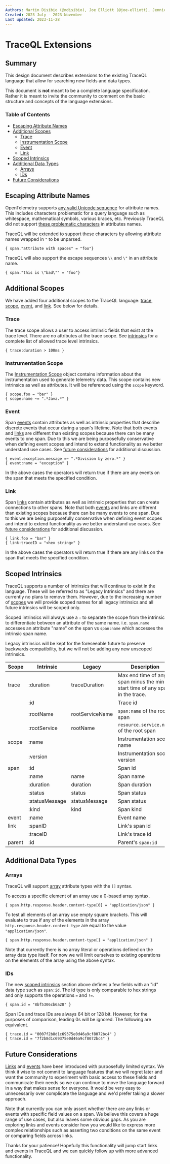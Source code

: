 ```yaml
---
Authors: Martin Disibio (@mdisibio), Joe Elliott (@joe-elliott), Jennie Pham (@ie-pham), Adrian Stoewer (@stoewer)
Created: 2023 July - 2023 November
Last updated: 2023-11-28
---
```


# TraceQL Extensions

## Summary

This design document describes extensions to the existing TraceQL language that allow for searching new fields and data types.

This document is **not** meant to be a complete language specification. Rather it is meant to invite the community to comment on the basic structure and concepts of the language extensions.

### Table of Contents

- [Escaping Attribute Names](#escaping-attribute-names)
- [Additional Scopes](#additional-scopes)
  - [Trace](#trace)
  - [Instrumentation Scope](#instrumentation-scope)
  - [Event](#event)
  - [Link](#link)
- [Scoped Intrinsics](#scoped-intrinsics)
- [Additional Data Types](#additional-data-types)
  - [Arrays](#arrays)
  - [IDs](#ids)
- [Future Considerations](#future-considerations)

## Escaping Attribute Names

OpenTelemetry supports [any valid Unicode sequence](https://opentelemetry.io/docs/specs/otel/common/attribute-naming/) for attribute names. This includes characters problematic for a query language such as whitespace, mathematical symbols, various braces, etc. Previously TraceQL did not support [these problematic characters](https://github.com/grafana/tempo/blob/c00e7ef1103a8e7804b6f71fe8e90d0a2d9a9b02/pkg/traceql/lexer.go#L344) in attributes names.

TraceQL will be extended to support these characters by allowing attribute names wrapped in `"` to be unparsed.

`{ span."attribute with spaces" = "foo"}`

TraceQL will also support the escape sequences `\\` and `\"` in an attribute name.

`{ span."this is \"bad\"" = "foo"}`

## Additional Scopes

We have added four additional scopes to the TraceQL language: [trace](#trace), [scope](#instrumentation-scope), [event](#event), and [link](#link). See below for details.

### Trace

The trace scope allows a user to access intrinsic fields that exist at the trace level. There are no attributes at the trace scope. See [intrinsics](#scoped-intrinsics) for a complete list of allowed trace level intrinsics.

```
{ trace:duration > 100ms }
```

### Instrumentation Scope

The [Instrumentation Scope](https://github.com/open-telemetry/opentelemetry-proto/blob/ea449ae0e9b282f96ec12a09e796dbb3d390ed4f/opentelemetry/proto/common/v1/common.proto#L71) object contains information about the instrumentation used to generate telemetry data. This scope contains new intrinsics as well as attributes. It will be referenced using the `scope` keyword.

```
{ scope.foo = "bar" }
{ scope:name ~= ".*Java.*" }
```

### Event

Span [events](https://github.com/open-telemetry/opentelemetry-proto/blob/ea449ae0e9b282f96ec12a09e796dbb3d390ed4f/opentelemetry/proto/trace/v1/trace.proto#L213) contain attributes as well as intrinsic properties that describe discrete events that occur during a span's lifetime. Note that both events and [links](#link) are different than existing scopes because there can be many events to one span. Due to this we are being purposefully conservative when defining event scopes and intend to extend functionality as we better understand use cases. See [future considerations](#future-considerations) for additional discussion.

```
{ event.exception.message =~ ".*Division by zero.*" }
{ event:name = "exception" }
```

In the above cases the operators will return true if there are any events on the span that meets the specified condition.

### Link

Span [links](https://github.com/open-telemetry/opentelemetry-proto/blob/ea449ae0e9b282f96ec12a09e796dbb3d390ed4f/opentelemetry/proto/trace/v1/trace.proto#L242) contain attributes as well as intrinsic properties that can create connections to other spans. Note that both [events](#event) and links are different than existing scopes because there can be many events to one span. Due to this we are being purposefully conservative when defining event scopes and intend to extend functionality as we better understand use cases. See [future considerations](#future-considerations) for additional discussion.

```
{ link.foo = "bar" }
{ link:traceID = "<hex string>" }
```

In the above cases the operators will return true if there are any links on the span that meets the specified condition.

## Scoped Intrinsics

TraceQL supports a number of intrinsics that will continue to exist in the language. These will be referred to as "Legacy Intrinsics" and there are currently no plans to remove them. However, due to the increasing number of [scopes](#additional-scopes) we will provide scoped names for all legacy intrinsics and all future intrinsics will be scoped only.

Scoped intrinsics will always use a `:` to separate the scope from the intrinsic to differentiate between an attribute of the same name. i.e. `span.name` accesses an attribute "name" on the span vs `span:name` which accesses the intrinsic span name.

Legacy intrinsics will be kept for the foreseeable future to preserve backwards compatibility, but we will not be adding any new unscoped intrinsics.

| Scope  | Intrinsic      | Legacy | Description |
| ------ | -------------- | ------ | ----------- |
| trace  | :duration      | traceDuration   | Max end time of any span minus the min start time of any span in the trace. |
|        | :id            |                 | Trace id |
|        | :rootName      | rootServiceName | `span:name` of the root span |
|        | :rootService   | rootName        | `resource.service.name` of the root span |
| scope  | :name          |                 | Instrumentation scope name |
|        | :version       |                 | Instrumentation scope version |
| span   | :id            |                 | Span id |
|        | :name          | name            | Span name |
|        | :duration      | duration        | Span duration |
|        | :status        | status          | Span status | 
|        | :statusMessage | statusMessage   | Span status | 
|        | :kind          | kind            | Span kind |
| event  | :name          |                 | Event name |
| link   | :spanID        |                 | Link's span id |
|        | :traceID       |                 | Link's trace id |
| parent | :id            |                 | Parent's `span:id` |

## Additional Data Types

### Arrays

TraceQL will support [array](https://github.com/open-telemetry/opentelemetry-proto/blob/ea449ae0e9b282f96ec12a09e796dbb3d390ed4f/opentelemetry/proto/common/v1/common.proto#L44) attribute types with the `[]` syntax.

To access a specific element of an array use a 0-based array syntax.

```
{ span.http.response.header.content-type[0] = "application/json" }
```

To test all elements of an array use empty square brackets. This will evaluate to true if any of the elements in the array `http.response.header.content-type` are equal to the value `"application/json"`.

```
{ span.http.response.header.content-type[] = "application/json" }
```

Note that currently there is no array literal or operations defined on the array data type itself. For now we will limit ourselves to existing operations on the elements of the array using the above syntax.

### IDs

The new [scoped intrinsics](#scoped-intrinsics) section above defines a few fields with an "id" data type such as `span:id`. The id type is only comparable to hex strings and only supports the operations `=` and `!=`. 

```
{ span.id = "8bf5306cb6a28" }
```

Span IDs and trace IDs are always 64 bit or 128 bit. However, for the purposes of comparison, leading 0s will be ignored. The following are equivalent.

```
{ trace.id = "0007f2b8d1c69375e0d46a9cf8072bc4" }
{ trace.id = "7f2b8d1c69375e0d46a9cf8072bc4" }
```

## Future Considerations

[Links](#link) and [events](#event) have been introduced with purposefully limited syntax. We think it wise to not commit to language features that we will regret later and want the community to experiment with basic access to these fields and communicate their needs so we can continue to move the language forward in a way that makes sense for everyone. It would be very easy to unnecessarily over complicate the language and we'd prefer taking a slower approach.

Note that currently you can only assert whether there are any links or events with specific field values on a span. We believe this covers a huge range of use cases, but also leaves some obvious gaps. As you are exploring links and events consider how you would like to express more complex relationships such as asserting two conditions on the same event or comparing fields across links.

Thanks for your patience! Hopefully this functionality will jump start links and events in TraceQL and we can quickly follow up with more advanced functionality.